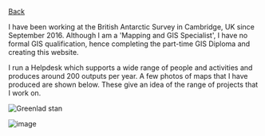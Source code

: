 [Back](index.md)

I have been working at the British Antarctic Survey in Cambridge, UK since September 2016. Although I am a 'Mapping and GIS Specialist', I have no formal GIS qualification, hence completing the part-time GIS Diploma and creating this website. 


I run a Helpdesk which supports a wide range of people and activities and produces around 200 outputs per year. A few photos of maps that I have produced are shown below. These give an idea of the range of projects that I work on.

![Greenlad stan](https://user-images.githubusercontent.com/55357394/66609986-4ec8cf80-ebb2-11e9-843f-72424a717b73.jpeg)

![image](https://user-images.githubusercontent.com/55357394/66610188-ceef3500-ebb2-11e9-8d67-1e80d2813bf1.png)
